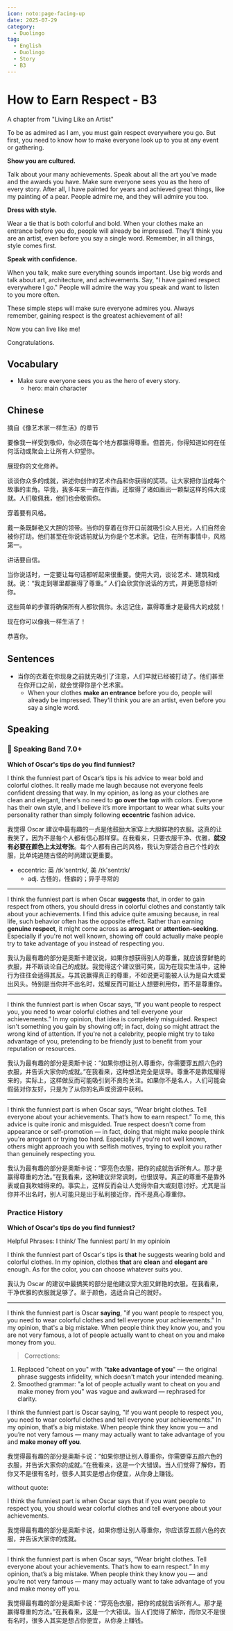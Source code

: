 ```yaml
---
icon: noto:page-facing-up
date: 2025-07-29
category:
  - Duolingo
tag:
  - English
  - Duolingo
  - Story
  - B3
---
```


# How to Earn Respect - B3

A chapter from "Living Like an Artist"

To be as admired as I am, you must gain respect everywhere you go. But first, you need to know how to make everyone look up to you at any event or gathering.

**Show you are cultured.**

Talk about your many achievements. Speak about all the art you've made and the awards you have. Make sure everyone sees you as the hero of every story. After all, I have painted for years and achieved great things, like my painting of a pear. People admire me, and they will admire you too.

**Dress with style.**

Wear a tie that is both colorful and bold. When your clothes make an entrance before you do, people will already be impressed. They'll think you are an artist, even before you say a single word. Remember, in all things, style comes first.

**Speak with confidence.**

When you talk, make sure everything sounds important. Use big words and talk about art, architecture, and achievements. Say, "I have gained respect everywhere I go." People will admire the way you speak and want to listen to you more often.

These simple steps will make sure everyone admires you. Always remember, gaining respect is the greatest achievement of all!

Now you can live like me!

Congratulations.

## Vocabulary

- Make sure everyone sees you as the hero of every story.
  - hero: main character

## Chinese

摘自《像艺术家一样生活》的章节

要像我一样受到敬仰，你必须在每个地方都赢得尊重。但首先，你得知道如何在任何活动或聚会上让所有人仰望你。

展现你的文化修养。

谈谈你众多的成就，讲述你创作的艺术作品和你获得的奖项。让大家把你当成每个故事的主角。毕竟，我多年来一直在作画，还取得了诸如画出一颗梨这样的伟大成就。人们敬佩我，他们也会敬佩你。

穿着要有风格。

戴一条既鲜艳又大胆的领带。当你的穿着在你开口前就吸引众人目光，人们自然会被你打动。他们甚至在你说话前就认为你是个艺术家。记住，在所有事情中，风格第一。

讲话要自信。

当你说话时，一定要让每句话都听起来很重要。使用大词，谈论艺术、建筑和成就。说：“我走到哪里都赢得了尊重。” 人们会欣赏你说话的方式，并更愿意倾听你。

这些简单的步骤将确保所有人都钦佩你。永远记住，赢得尊重才是最伟大的成就！

现在你可以像我一样生活了！

恭喜你。

## Sentences

- 当你的衣着在你现身之前就先吸引了注意，人们早就已经被打动了。他们甚至在你开口之前，就会觉得你是个艺术家。
  - When your clothes **make an entrance** before you do, people will already be impressed. They'll think you are an artist, even before you say a single word.

## Speaking

### 🌟 Speaking Band 7.0+

**Which of Oscar's tips do you find funniest?**

I think the funniest part of Oscar’s tips is his advice to wear bold and colorful clothes. It really made me laugh because not everyone feels confident dressing that way. In my opinion, as long as your clothes are clean and elegant, there’s no need to **go over the top** with colors. Everyone has their own style, and I believe it’s more important to wear what suits your personality rather than simply following **eccentric** fashion advice.

我觉得 Oscar 建议中最有趣的一点是他鼓励大家穿上大胆鲜艳的衣服。这真的让我笑了，因为不是每个人都有信心那样穿。在我看来，只要衣服干净、优雅，**就没有必要在颜色上太过夸张**。每个人都有自己的风格，我认为穿适合自己个性的衣服，比单纯追随古怪的时尚建议更重要。

- eccentric: 英 /ɪk'sentrɪk/, 美 /ɪk'sentrɪk/
  - adj. 古怪的，怪癖的；异乎寻常的

---

I think the funniest part is when Oscar **suggests** that, in order to gain respect from others, you should dress in colorful clothes and constantly talk about your achievements. I find this advice quite amusing because, in real life, such behavior often has the opposite effect. Rather than earning **genuine respect**, it might come across as **arrogant** or **attention-seeking**. Especially if you're not well known, showing off could actually make people try to take advantage of you instead of respecting you.

我认为最有趣的部分是奥斯卡建议说，如果你想获得别人的尊重，就应该穿鲜艳的衣服，并不断谈论自己的成就。我觉得这个建议很可笑，因为在现实生活中，这种行为往往会适得其反。与其说赢得真正的尊重，不如说更可能被人认为是自大或爱出风头。特别是当你并不出名时，炫耀反而可能让人想要利用你，而不是尊重你。

---

I think the funniest part is when Oscar says, “If you want people to respect you, you need to wear colorful clothes and tell everyone your achievements.” In my opinion, that idea is completely misguided. Respect isn't something you gain by showing off; in fact, doing so might attract the wrong kind of attention. If you're not a celebrity, people might try to take advantage of you, pretending to be friendly just to benefit from your reputation or resources.

我认为最有趣的部分是奥斯卡说：“如果你想让别人尊重你，你需要穿五颜六色的衣服，并告诉大家你的成就。”在我看来，这种想法完全是误导。尊重不是靠炫耀得来的，实际上，这样做反而可能吸引到不良的关注。如果你不是名人，人们可能会假装对你友好，只是为了从你的名声或资源中获利。

---

I think the funniest part is when Oscar says, “Wear bright clothes. Tell everyone about your achievements. That’s how to earn respect.” To me, this advice is quite ironic and misguided. True respect doesn't come from appearance or self-promotion — in fact, doing that might make people think you're arrogant or trying too hard. Especially if you're not well known, others might approach you with selfish motives, trying to exploit you rather than genuinely respecting you.

我认为最有趣的部分是奥斯卡说：“穿亮色衣服，把你的成就告诉所有人。那才是赢得尊重的方法。”在我看来，这种建议非常讽刺，也很误导。真正的尊重不是靠外表或自我吹嘘得来的。事实上，这样反而会让人觉得你自大或刻意讨好。尤其是当你并不出名时，别人可能只是出于私利接近你，而不是真心尊重你。

### Practice History

**Which of Oscar's tips do you find funniest?**

Helpful Phrases: I think/ The funniest part/ In my opinioin

I think the funniest part of Oscar's tips is **that** he suggests wearing bold and colorful clothes. In my opinion, clothes **that** are **clean** and **elegant** **are** enough. As for the color, you can choose whatever suits you.

我认为 Oscar 的建议中最搞笑的部分是他建议穿大胆又鲜艳的衣服。在我看来，干净优雅的衣服就足够了。至于颜色，选适合自己的就好。

---

I think the funniest part is Oscar **saying**, "if you want people to respect you, you need to wear colorful clothes and tell everyone your achievements." In my opinion, that's a big mistake. When people think they know you, and you are not very famous, a lot of people actually want to cheat on you and make money from you.

> Corrections:

1. Replaced "cheat on you" with "**take advantage of you**" — the original phrase suggests infidelity, which doesn't match your intended meaning.
2. Smoothed grammar: "a lot of people actually want to cheat on you and make money from you" was vague and awkward — rephrased for clarity.

I think the funniest part is Oscar saying, "If you want people to respect you, you need to wear colorful clothes and tell everyone your achievements." In my opinion, that’s a big mistake. When people think they know you — and you’re not very famous — many may actually want to take advantage of you and **make money off you**.

我觉得最有趣的部分是奥斯卡说：“如果你想让别人尊重你，你需要穿五颜六色的衣服，并告诉大家你的成就。”在我看来，这是一个大错误。当人们觉得了解你，而你又不是很有名时，很多人其实是想占你便宜，从你身上赚钱。

without quote:

I think the funniest part is when Oscar says that if you want people to respect you, you should wear colorful clothes and tell everyone about your achievements.

我觉得最有趣的部分是奥斯卡说，如果你想让别人尊重你，你应该穿五颜六色的衣服，并告诉大家你的成就。

---

I think the funniest part is when Oscar says, “Wear bright clothes. Tell everyone about your achievements. That’s how to earn respect.” In my opinion, that’s a big mistake. When people think they know you — and you’re not very famous — many may actually want to take advantage of you and make money off you.

我觉得最有趣的部分是奥斯卡说：“穿亮色衣服，把你的成就告诉所有人。那才是赢得尊重的方法。”在我看来，这是一个大错误。当人们觉得了解你，而你又不是很有名时，很多人其实是想占你便宜，从你身上赚钱。
